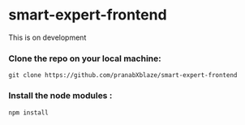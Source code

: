 # smart-expert-frontend 

This is on development

### Clone the repo on your local machine:

`git clone https://github.com/pranabXblaze/smart-expert-frontend`

### Install the node modules :
`npm install`

